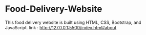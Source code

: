 # Food-Delivery-Website
This food delivery website is built using HTML, CSS, Bootstrap, and JavaScript.
link : http://127.0.0.1:5500/index.html#about
